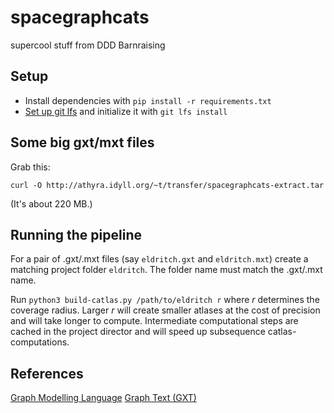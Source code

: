 # spacegraphcats

supercool stuff from DDD Barnraising

## Setup

* Install dependencies with `pip install -r requirements.txt`
* [Set up git lfs](https://git-lfs.github.com/) and initialize it with
  `git lfs install`

## Some big gxt/mxt files

Grab this:

    curl -O http://athyra.idyll.org/~t/transfer/spacegraphcats-extract.tar 

(It's about 220 MB.)

## Running the pipeline

For a pair of .gxt/.mxt files (say `eldritch.gxt` and `eldritch.mxt`) create
a matching project folder `eldritch`. The folder name must match the .gxt/.mxt name.

Run `python3 build-catlas.py /path/to/eldritch r` where *r* determines the coverage
radius. Larger *r* will create smaller atlases at the cost of precision and will
take longer to compute. Intermediate computational steps are cached in the project
director and will speed up subsequence catlas-computations.

## References

[Graph Modelling Language](https://en.wikipedia.org/wiki/Graph_Modelling_Language)
[Graph Text (GXT)](https://github.com/spacegraphcats/spacegraphcats/blob/master/spacegraphcats/parser-examples/README.md)
